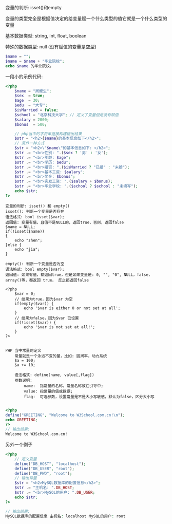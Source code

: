 变量的判断: isset()和empty

变量的类型完全是根据值决定的给变量赋一个什么类型的值它就是一个什么类型的变量

基本数据类型: string, int, float, boolean

特殊的数据类型: null (没有赋值的变量是空型)

```php
$name = "";
$name = $name + "毕业院校";
echo $name 的毕业院校。
```

一段小的示例代码:
```php
<?php
    $name = "周鲠生";
    $sex  = true;
    $age  = 30;
    $edu  = "大专";
    $isMarried = false;
    $school = "北京科技大学"; // 定义了变量但是没有赋值
    $salary = 2000;
    $bonus  = 500;

    // php当中的字符串连接构建输出结果
    $str = "<h2>{$name}的基本信息如下</h2>";
    // 另外一种方式
    $str = "<h2>\"$name\"的基本信息如下: </h2>";
    $str .= "<br>性别: ".($sex ? '男' : '女');
    $str .= "<br>年龄: $age";
    $str .= "<br>学历: $edu";
    $str .= "<br>婚否: ".($isMarried ? "已婚" : "未婚");
    $str .= "<br>基本工资: $salary";
    $str .= "<br>奖金: $bonus";
    $str .= "<br>实发工资: ".($salary + $bonus);
    $str .= "<br>毕业学校: ".($school ? $school : "未填写");
    echo $str;
?>
```

    变量的判断: isset() 和 empty()
    isset(): 判断一个变量是否存在
    语法格式: bool isset($var);
    返回值: 变量有值，且值不是NULL的，返回true，否则，返回false
    $name = NULL;
    if(!isset($name))
    {
        echo "zhen";
    }else {
        echo "jia";
    }

    empty(): 判断一个变量是否为空
    语法格式: bool empty($var); 
    返回值: 如果有值，都返回true，但是如果变量是: 0, "", "0", NULL，false，array()等，都返回 true， 反之都返回false

    <?php
        $var = 0;
        // 结果为true，因为$var 为空
        if(empty($var)) {
            echo '$var is either 0 or not set at all';
        }
        // 结果为false，因为$var 已设置
        if(!isset($var)) {
            echo '$var is not set at all!';
        }
    ?>


    PHP 当中常量的定义
        常量就是一个永远不变的量，比如: 圆周率，动力系统
        $a = 100;
        $a += 10;

        语法格式: define(name, value[,flag])
        参数说明:
            name:  指常量的名称，常量名称放在引导中;
            value: 指常量的值或数据;
            flag:  可选参数，设置常量是不是大小写敏感，默认为false，区分大小写
```php

<?php
define("GREETING", "Welcome to W3School.com.cn!\n");
echo GREETING;
?>
// 输出结果:
Welcome to W3School.com.cn!
```


另外一个例子
```php
<?php
    // 定义变量
    define("DB_HOST", "localhost");
    define("DB_USER", "root");
    define("DB_PWD", "root");
    // 输出常量
    $str = "<h2>MySQL数据库的配置信息</h2>";
    $str .= "主机名: ".DB_HOST;    
    $str .= "<br>MySQL的用户: ".DB_USER;
    echo $str;
?>

// 输出结果:
MySQL数据库的配置信息 主机名: localhost MySQL的用户: root
```

